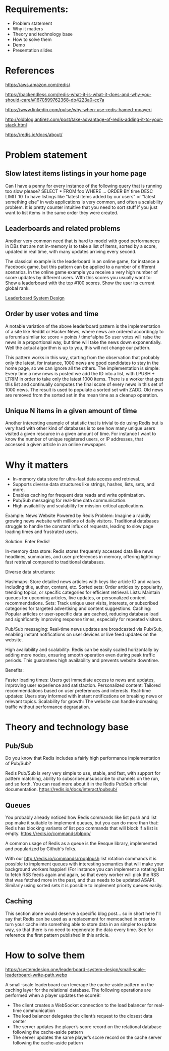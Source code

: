 # Requirements:
 - Problem statement
 - Why it matters
 - Theory and technology base
 - How to solve them
 - Demo
 - Presentation slides

# References
https://aws.amazon.com/redis/

https://backendless.com/redis-what-it-is-what-it-does-and-why-you-should-care/#1670599762368-db4223a0-cc7a

https://www.linkedin.com/pulse/why-when-use-redis-hamed-moayeri

http://oldblog.antirez.com/post/take-advantage-of-redis-adding-it-to-your-stack.html

https://redis.io/docs/about/

# Problem statement

## Slow latest items listings in your home page
Can I have a penny for every instance of the following query that is running too slow please?
SELECT * FROM foo WHERE ... ORDER BY time DESC LIMIT 10
To have listings like "latest items added by our users" or "latest something else" in web applications is very common, and often a scalability problem. It is pretty counter intuitive that you need to sort stuff if you just want to list items in the same order they were created.

## Leaderboards and related problems
Another very common need that is hard to model with good performances in DBs that are not in-memory is to take a list of items, sorted by a score, updated in real time, with many updates arriving every second.

The classical example is the leaderboard in an online game, for instance a Facebook game, but this pattern can be applied to a number of different scenarios. In the online game example you receive a very high number of score updates by different users. WIth this scores you usually want to:
Show a leaderboard with the top #100 scores.
Show the user its current global rank.

[Leaderboard System Design](https://systemdesign.one/leaderboard-system-design/)

## Order by user votes and time
A notable variation of the above leaderboard pattern is the implementation of a site like Reddit or Hacker News, where news are ordered accordingly to a forumla similar to:
score = points / time^alpha
So user votes will raise the news in a proportional way, but time will take the news down exponentially. Well the actual algorithm is up to you, this will not change our pattern.

This pattern works in this way, starting from the observation that probably only the latest, for instance, 1000 news are good candidates to stay in the home page, so we can ignore all the others. The implementation is simple:
Every time a new news is posted we add the ID into a list, with LPUSH + LTRIM in order to take only the latest 1000 items.
There is a worker that gets this list and continually computes the final score of every news in this set of 1000 news. The result is used to populate a sorted set with ZADD. Old news are removed from the sorted set in the mean time as a cleanup operation.

## Unique N items in a given amount of time
Another interesting example of statistic that is trivial to do using Redis but is very hard with other kind of databases is to see how many unique users visited a given resource in a given amount of time. For instance I want to know the number of unique registered users, or IP addresses, that accessed a given article in an online newspaper.

# Why it matters

- In-memory data store for ultra-fast data access and retrieval.
- Supports diverse data structures like strings, hashes, lists, sets, and more.
- Enables caching for frequent data reads and write optimization.
- Pub/Sub messaging for real-time data communication.
- High availability and scalability for mission-critical applications.


Example: News Website Powered by Redis
Problem: Imagine a rapidly growing news website with millions of daily visitors. Traditional databases struggle to handle the constant influx of requests, leading to slow page loading times and frustrated users.

Solution: Enter Redis!

In-memory data store: Redis stores frequently accessed data like news headlines, summaries, and user preferences in memory, offering lightning-fast retrieval compared to traditional databases.

Diverse data structures:

Hashmaps: Store detailed news articles with keys like article ID and values including title, author, content, etc.
Sorted sets: Order articles by popularity, trending topics, or specific categories for efficient retrieval.
Lists: Maintain queues for upcoming articles, live updates, or personalized content recommendations.
Sets: Track unique user visits, interests, or subscribed categories for targeted advertising and content suggestions.
Caching: Popular articles or user-specific data are cached, reducing database load and significantly improving response times, especially for repeated visitors.

Pub/Sub messaging: Real-time news updates are broadcasted via Pub/Sub, enabling instant notifications on user devices or live feed updates on the website.

High availability and scalability: Redis can be easily scaled horizontally by adding more nodes, ensuring smooth operation even during peak traffic periods. This guarantees high availability and prevents website downtime.

Benefits:

Faster loading times: Users get immediate access to news and updates, improving user experience and satisfaction.
Personalized content: Tailored recommendations based on user preferences and interests.
Real-time updates: Users stay informed with instant notifications on breaking news or relevant topics.
Scalability for growth: The website can handle increasing traffic without performance degradation.

# Theory and technology base

## Pub/Sub
Do you know that Redis includes a fairly high performance implementation of Pub/Sub?

Redis Pub/Sub is very very simple to use, stable, and fast, with support for pattern matching, ability to subscribe/unsubscribe to channels on the run, and so forth. You can read more about it in the Redis PubSub official documentation. https://redis.io/docs/interact/pubsub/

## Queues
You probably already noticed how Redis commands like list push and list pop make it suitable to implement queues, but you can do more than that: Redis has blocking variants of list pop commands that will block if a list is empty. https://redis.io/commands/blpop/

A common usage of Redis as a queue is the Resque library, implemented and popularized by Github's folks.

With our http://redis.io/commands/rpoplpush list rotation commands it is possible to implement queues with interesting semantics that will make your background workers happier! (For instance you can implement a rotating list to fetch RSS feeds again and again, so that every worker will pick the RSS that was fetched more in the past, and thus needs to be updated ASAP). Similarly using sorted sets it is possible to implement priority queues easily.

## Caching
This section alone would deserve a specific blog post... so in short here I'll say that Redis can be used as a replacement for memcached in order to turn your cache into something able to store data in an simpler to update way, so that there is no need to regenerate the data every time. See for reference the first pattern published in this article.

# How to solve them

https://systemdesign.one/leaderboard-system-design/small-scale-leaderboard-write-path.webp

A small-scale leaderboard can leverage the cache-aside pattern on the caching layer for the relational database. The following operations are performed when a player updates the score9:

- The client creates a WebSocket connection to the load balancer for real-time communication
- The load balancer delegates the client’s request to the closest data center
- The server updates the player’s score record on the relational database following the cache-aside pattern
- The server updates the same player’s score record on the cache server following the cache-aside pattern
